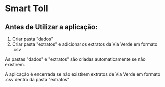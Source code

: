 # Smart Toll

## Antes de Utilizar a aplicação:

1. Criar pasta "dados"
2. Criar pasta "extratos" e adicionar os extratos da Via Verde em formato .csv

As pastas "dados" e "extratos" são criadas automaticamente se não existirem.

A aplicação é encerrada se não existirem extratos de Via Verde em formato .csv dentro da pasta "extratos"